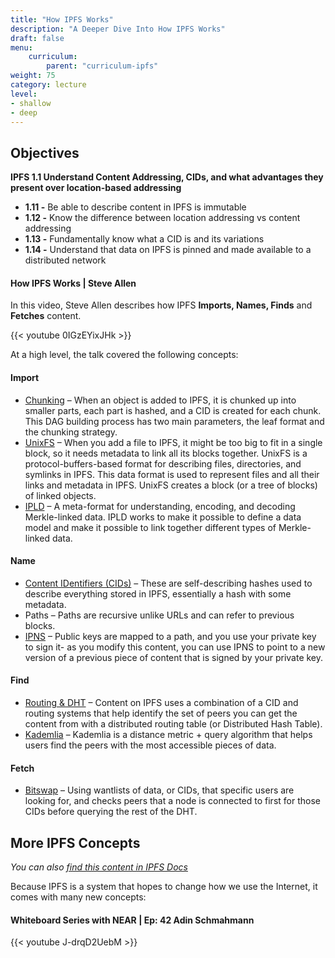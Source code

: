 ```yaml
---
title: "How IPFS Works"
description: "A Deeper Dive Into How IPFS Works"
draft: false
menu:
    curriculum:
        parent: "curriculum-ipfs"
weight: 75
category: lecture
level:
- shallow
- deep
---
```


## Objectives

**IPFS 1.1 Understand Content Addressing, CIDs, and what advantages they present over location-based addressing**

* **1.11 -** Be able to describe content in IPFS is immutable
* **1.12 -** Know the difference between location addressing vs content addressing
* **1.13 -** Fundamentally know what a CID is and its variations
* **1.14 -** Understand that data on IPFS is pinned and made available to a distributed network

#### How IPFS Works | Steve Allen
In this video, Steve Allen describes how IPFS **Imports, Names, Finds** and **Fetches** content.

{{< youtube 0IGzEYixJHk >}}

At a high level, the talk covered the following concepts:

#### Import
* [Chunking](https://docs.ipfs.io/concepts/file-systems/#unix-file-system-unixfs) – When an object is added to IPFS, it is chunked up into smaller parts, each part is hashed, and a CID is created for each chunk. This DAG building process has two main parameters, the leaf format and the chunking strategy.
* [UnixFS](https://docs.ipfs.io/concepts/file-systems/#unix-file-system-unixfs) – When you add a file to IPFS, it might be too big to fit in a single block, so it needs metadata to link all its blocks together. UnixFS is a protocol-buffers-based format for describing files, directories, and symlinks in IPFS. This data format is used to represent files and all their links and metadata in IPFS. UnixFS creates a block (or a tree of blocks) of linked objects.
* [IPLD](https://docs.ipfs.io/project/related-projects/#ipld) – A meta-format for understanding, encoding, and decoding Merkle-linked data. IPLD works to make it possible to define a data model and make it possible to link together different types of Merkle-linked data.

#### Name
* [Content IDentifiers (CIDs)](https://docs.ipfs.io/concepts/content-addressing/#content-addressing-and-cids) – These are self-describing hashes used to describe everything stored in IPFS, essentially a hash with some metadata.
* Paths – Paths are recursive unlike URLs and can refer to previous blocks.
* [IPNS](https://docs.ipfs.io/concepts/ipns/#interplanetary-name-system-ipns) – Public keys are mapped to a path, and you use your private key to sign it- as you modify this content, you can use IPNS to point to a new version of a previous piece of content that is signed by your private key.

#### Find
* [Routing & DHT](https://docs.ipfs.io/concepts/dht/#distributed-hash-tables-dhts) – Content on IPFS uses a combination of a CID and routing systems that help identify the set of peers you can get the content from with a distributed routing table (or Distributed Hash Table).
* [Kademlia](https://docs.ipfs.io/concepts/dht/#kademlia) – Kademlia is a distance metric + query algorithm that helps users find the peers with the most accessible pieces of data.

#### Fetch
* [Bitswap](https://docs.ipfs.io/concepts/bitswap/#how-bitswap-works) – Using wantlists of data, or CIDs, that specific users are looking for, and checks peers that a node is connected to first for those CIDs before querying the rest of the DHT.


<!--

#### IPFS Basics – Working with Files in IPFS

This video covers the basics of working with IPFS files in a Linux cli, as well as a quick explanation of the ins and outs of the IPFS desktop CLI and the Mutable File system used with it. 
-->

<!-- {% embed url="https://youtu.be/A7yZaYhrwyM" %} -->
<!-- The commands covered and explained include:

* `ipfs swarm peers`
* `ipfs cat /ipfs/<put-your-CID-here>`
* `ipfs get <put-your-CID-here>`
* `ipfs pin <put-your-CID-here>`
* `ipfs pin rm /ipfs/<put-your-CID-here>`
*  `ipfs add`  -->


## More IPFS Concepts
_You can also [find this content in IPFS Docs](https://docs.ipfs.io/concepts/)_

Because IPFS is a system that hopes to change how we use the Internet, it comes with many new concepts:

#### Whiteboard Series with NEAR | Ep: 42 Adin Schmahmann

{{< youtube J-drqD2UebM >}}
